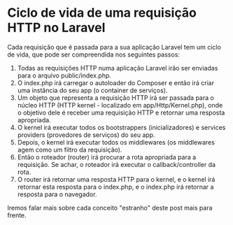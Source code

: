 # Ciclo de vida de uma requisição HTTP no Laravel

Cada requisição que é passada para a sua aplicação Laravel tem um ciclo de vida, que pode ser compreendida nos seguintes passos:

1) Todas as requisições HTTP numa aplicação Laravel irão ser enviadas para o arquivo public/index.php. 
2) O index.php irá carregar o autoloader do Composer e então irá criar uma instância do seu app (o container de serviços). 
3) Um objeto que representa a requisição HTTP irá ser passada para o núcleo HTTP (HTTP kernel - localizado em app/Http/Kernel.php), onde o objetivo dele é receber uma requisição HTTP e retornar uma resposta apropriada. 
4) O kernel irá executar todos os bootstrappers (inicializadores) e services providers (provedores de serviços) do seu app.
5) Depois, o kernel irá executar todos os middlewares (os middlewares agem como um filtro da requisição).
6) Então o roteador (router) irá procurar a rota apropriada para a requisição. Se achar, o roteador irá executar o callback/controller da rota.
7) O router irá retornar uma resposta HTTP para o kernel, e o kernel irá retornar esta resposta para o index.php, e o index.php irá retornar a resposta para o navegador.

Iremos falar mais sobre cada conceito "estranho" deste post mais para frente.